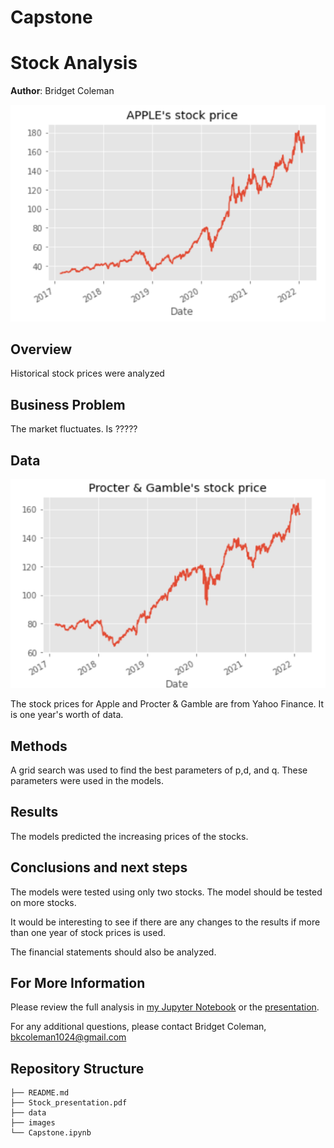 # Capstone
# Stock Analysis

**Author**: Bridget Coleman

![images](images/AppleStock.PNG)

## Overview

Historical stock prices were analyzed 

## Business Problem

The market fluctuates.  Is ?????

## Data

![images](images/PGstock.PNG)

The stock prices for Apple and Procter & Gamble are from Yahoo Finance.  It is one year's worth of data.

## Methods

A grid search was used to find the best parameters of p,d, and q.  These parameters were used in the models.   


## Results

The models predicted the increasing prices of the stocks.  


## Conclusions and next steps

The models were tested using only two stocks.  The model should be tested on more stocks.  

It would be interesting to see if there are any changes to the results if more than one year of stock prices is used.

The financial statements should also be analyzed.  

## For More Information

Please review the full analysis in [my Jupyter Notebook](https://github.com/bkcoleman1024/Capstone/blob/main/Capstone.ipynb) or the [presentation](https://github.com/bkcoleman1024/Capstone/blob/main/Presentation.pdf).

For any additional questions, please contact Bridget Coleman, bkcoleman1024@gmail.com

## Repository Structure


```
├── README.md   
├── Stock_presentation.pdf
├── data
├── images            
└── Capstone.ipynb 
